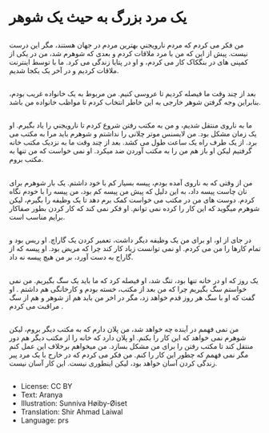 # يک مرد بزرگ به حيث يک شوهر

##
من فکر می کردم که مردم نارویجني بهترین مردم در جهان هستند، مگر اين درست نيست. پيش از اين که من با مرد ملاقات کردم و بعدی که شوهرم شد، من در یکی از کمپنی های در بنگکاک کار می کردم، و او در پتايا زندگی می کرد. ما با توسط اينترنت ملاقات کردیم و در آخر یک یکجا شديم.

##
بعد از چند وقت ما فیصله کرديم تا عروسی کنیم. من مربوط به یک‌ خانواده غریب بودم، بنابراین وجه گرفتن شوهر خارجی به اين خاطر انتخاب کردم تا مواظب خانواده من باشد.

##
ما به ناروی منتقل شديم، و من به مکتب رفتن شروع کردم تا نارویجني را ياد‌ بگيرم. او یک زمان مشکل بود. من لايسنس موتر چلانی را نداشتم و شوهرم بايد مرا به مکتب می برد. از يک طرف راه یک ساعت طول می کشد. بعد از چند وقت ما به نزديک مکتب خانه گرفتیم ليکن او باز هم من را به مکتب آوردن ضد میکرد. او نمی خواست که من تنها به مکتب بروم.

##
من از وقتی که به ناروی آمده بودم، پيسه بسيار کم با خود داشتم. یک بار شوهرم برای نان چاست پيسه داد، به اين دليل که پيش من پيسه‌ کم بود، من پیسه را با خودم نگاه کردم. دوست های من در مکتب می خواست کمک برم دهد تا يک وظيفه را بگيرم، ليکن شوهرم میگوید که این کار را کرده نمی توانم. او فکر نمی کند که کار کردن بطور صفاکار برایم مناسب است.

##
در جای از او، او برای من یک وظيفه ديگر داشت، تعمیر کردن یک گاراچ. او ریس بود و تمام کارها را من می کردم. او نمی توانست زياد کار کند چرا که مريض بود. او پیسه که از گاراج به دست آورد، بر من هيچ پيسه نه داد.

##
یک روز که او در خانه تنها بود، تنگ شد، او فيصله کرد‌ که ما بايد یک سگ بگيريم. من نمی خواستم سگ بگیریم چرا که من بعد از مکتب، خسته بودم و کارخانگی هم داشتم . او گفت که او با سگ هر روز قدم خواهد زد، مگر در اخر من باید هم از شوهر و هم از سگ مراقبت می کردم .

##
من نمی فهمم در آينده چه خواهد شد، من پلان دارم که به مکتب ديگر بروم، ليكن شوهرم نمی خواهد که این کار را بکنم. او پلان دارد که خانه را از مکتب ديگر هم دور منتقل کند تا مکتب رفتن را برای من مشکل بسازد. من ميخواهم برخلاف اين عمل کنم مگر نمی فهمم که چطور این کار را کنم. من فکر می کردم که در خارج با يک مرد پير زندگی کردن آسان خواهد بود، ليكن اینطوری نیست. این کار آسان نیست.

##
* License: CC BY
* Text: Aranya
* Illustration: Sunniva Høiby-Øiset
* Translation: Shir Ahmad Laiwal
* Language: prs
